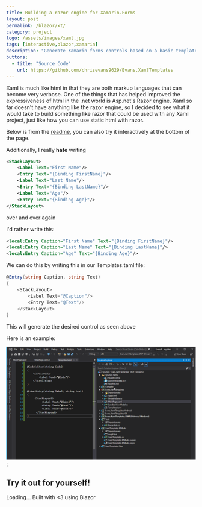 ```yaml
---
title: Building a razor engine for Xamarin.Forms
layout: post
permalink: /blazor/xt/
category: project
logo: /assets/images/xaml.jpg
tags: [interactive,blazor,xamarin]
description: "Generate Xamarin forms controls based on a basic template system at build time in Visual Studio."
buttons:
  - title: "Source Code"
    url: https://github.com/chrisevans9629/Evans.XamlTemplates
---
```


Xaml is much like html in that they are both markup languages that can become very verbose.  One of the things that has helped improved the expressiveness of html in the .net world is Asp.net's Razor engine.  Xaml so far doesn't have anything like the razor engine, so I decided to see what it would take to build something like razor that could be used with any Xaml project, just like how you can use static html with razor.

Below is from the [readme](https://github.com/chrisevans9629/Evans.XamlTemplates), you can also try it interactively at the bottom of the page.

Additionally, I really **hate** writing 
```xml
<StackLayout>
    <Label Text="First Name"/>
    <Entry Text="{Binding FirstName}"/>
    <Label Text="Last Name"/>
    <Entry Text="{Binding LastName}"/>
    <Label Text="Age"/>
    <Entry Text="{Binding Age}"/>
</StackLayout>
``` 
over and over again

I'd rather write this:

```xml
<local:Entry Caption="First Name" Text="{Binding FirstName}"/>
<local:Entry Caption="Last Name" Text="{Binding LastName}"/>
<local:Entry Caption="Age" Text="{Binding Age}"/>
```

We can do this by writing this in our Templates.taml file:

```csharp
@Entry(string Caption, string Text)
{
    <StackLayout>
        <Label Text="@Caption"/>
        <Entry Text="@Text"/>        
    </StackLayout>
}
```

This will generate the desired control as seen above

Here is an example:

![example](/assets/images/xt_example.gif);

## Try it out for yourself!

<script src="js/index.js" integrity=""></script>

<app>Loading...</app>
Built with <3 using Blazor
<script src="_framework/blazor.webassembly.js" integrity=""></script>
<script defer src="integrity.js" integrity="">
